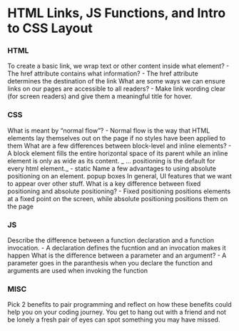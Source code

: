 # HTML Links, JS Functions, and Intro to CSS Layout

### HTML

To create a basic link, we wrap text or other content inside what element? - <a>
The href attribute contains what information? - The href attribute determines the destination of the link
What are some ways we can ensure links on our pages are accessible to all readers? - Make link wording clear (for screen readers) and give them a meaningful title for hover.

### CSS

What is meant by “normal flow”? - Normal flow is the way that HTML elements lay themselves out on the page if no styles have been applied to them
What are a few differences between block-level and inline elements? - A block element fills the entire horizontal space of its parent while an inline element is only as wide as its content.
_ … positioning is the default for every html element._ - static
Name a few advantages to using absolute positioning on an element.
popup boxes
In general, UI features that we want to appear over other stuff.
What is a key difference between fixed positioning and absolute positioning? - Fixed positioning positions elements at a fixed point on the screen, while absolute positioning positions them on the page

### JS

Describe the difference between a function declaration and a function invocation. - A declaration defines the fucntion and an invocation makes it happen
What is the difference between a parameter and an argument? - A parameter goes in the paranthesis when you declare the function and arguments are used when invoking the function

### MISC

Pick 2 benefits to pair programming and reflect on how these benefits could help you on your coding journey.
You get to hang out with a friend and not be lonely
a fresh pair of eyes can spot something you may have missed.

